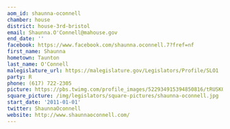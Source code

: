 ```yaml
---
aom_id: shaunna-oconnell
chamber: house
district: house-3rd-bristol
email: Shaunna.O'Connell@mahouse.gov
end_date: ''
facebook: https://www.facebook.com/shaunna.oconnell.7?fref=nf
first_name: Shaunna
hometown: Taunton
last_name: O'Connell
malegislature_url: https://malegislature.gov/Legislators/Profile/SLO1
party: R
phone: (617) 722-2305
picture: https://pbs.twimg.com/profile_images/522934915394850816/tRUSKO9__400x400.jpeg
square_picture: /img/legislators/square-pictures/shaunna-oconnell.jpg
start_date: '2011-01-01'
twitter: ShaunnaOconnell
website: http://www.shaunnaoconnell.com/
---
```

